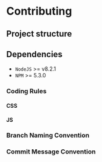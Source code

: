 # Contributing

## Project structure

## Dependencies

* `NodeJS` >= v8.2.1
* `NPM` >= 5.3.0

### Coding Rules

#### CSS

#### JS
  
### Branch Naming Convention

### Commit Message Convention
